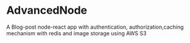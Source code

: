 # AdvancedNode
A Blog-post node-react app with authentication, authorization,caching mechanism with redis and image storage using AWS S3
